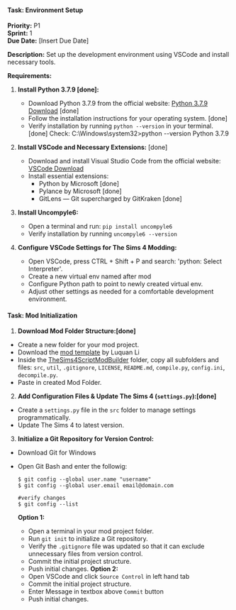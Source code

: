 

#### Task: Environment Setup

**Priority:** P1  
**Sprint:** 1  
**Due Date:** [Insert Due Date]

**Description:** Set up the development environment using VSCode and install necessary tools.

**Requirements:**

1. **Install Python 3.7.9 [done]:**
    
    - Download Python 3.7.9 from the official website: [Python 3.7.9 Download](https://www.python.org/downloads/release/python-379/) [done]
    - Follow the installation instructions for your operating system. [done]
    - Verify installation by running `python --version` in your terminal. [done]
		Check:
			C:\Windows\system32>python --version
			Python 3.7.9

1. **Install VSCode and Necessary Extensions:** [done]
    
    - Download and install Visual Studio Code from the official website: [VSCode Download](https://code.visualstudio.com/)
    - Install essential extensions:
        - Python by Microsoft [done]
        - Pylance by Microsoft [done]
        - GitLens — Git supercharged by GitKraken [done]

1. **Install Uncompyle6:**
    
    - Open a terminal and run: `pip install uncompyle6`
    - Verify installation by running `uncompyle6 --version`

1. **Configure VSCode Settings for The Sims 4 Modding:**
    
    - Open VSCode, press CTRL + Shift + P and search: 'python: Select Interpreter'.
    - Create a new virtual env named after mod
    - Configure Python path to point to newly created virtual env.
    - Adjust other settings as needed for a comfortable development environment.


#### Task: Mod Initialization
1. **Download Mod Folder Structure:[done]**
- Create a new folder for your mod project.
-  Download the [mod template](https://github.com/LuquanLi/TheSims4ScriptModBuilder) by Luquan Li
- Inside the [TheSims4ScriptModBuilder](https://github.com/LuquanLi/TheSims4ScriptModBuilder) folder, copy all subfolders and files: `src`, `util`, `.gitignore`, `LICENSE`, `README.md`, `compile.py`, `config.ini`, `decompile.py`.
- Paste in created Mod Folder.
2. **Add Configuration Files & Update The Sims 4  (`settings.py`):[done]**
- Create a `settings.py` file in the `src` folder to manage settings programmatically.
- Update The Sims 4 to latest version.
3. **Initialize a Git Repository for Version Control:**
- Download Git for Windows
- Open Git Bash and enter the followig:
    ``` 
    $ git config --global user.name "username"
    $ git config --global user.email email@domain.com

    #verify changes
    $ git config --list
    ```
    
    **Option 1:**
    - Open a terminal in your mod project folder.
    - Run `git init` to initialize a Git repository.
    - Verify the `.gitignore` file was updated so that it can exclude unnecessary files from version control.
    - Commit the initial project structure.
    - Push initial changes.
    **Option 2:**
    - Open VSCode and click `Source Control` in left hand tab
    - Commit the initial project structure.
    - Enter Message in textbox above `Commit` button
    - Push initial changes. 
